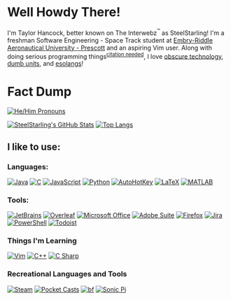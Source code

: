 # Well Howdy There!
I'm Taylor Hancock, better known on The Interwebz<sup>:tm:</sup> as SteelStarling! I'm a freshman Software Engineering - Space Track student at [Embry-Riddle Aeronautical University - Prescott](https://prescott.erau.edu/) and an aspiring Vim user. Along with doing serious programming things<sup>[citation needed](https://en.wikipedia.org/wiki/Wikipedia:Citation_needed)</sup>, I love [obscure technology](https://www.youtube.com/watch?v=1OfxlSG6q5Y), [dumb units](https://en.wikipedia.org/wiki/List_of_humorous_units_of_measurement), and [esolangs](https://esolangs.org/wiki/Esoteric_programming_language)!



# Fact Dump
[![He/Him Pronouns](https://img.shields.io/badge/pronouns-he%2Fhim-blue)](https://pronoun.is/he/him)


[![SteelStarling's GitHub Stats](https://github-readme-stats.vercel.app/api?username=SteelStarling&theme=darcula)](https://github.com/anuraghazra/github-readme-stats)
[![Top Langs](https://github-readme-stats.vercel.app/api/top-langs/?username=SteelStarling&layout=compact&theme=darcula)](https://github.com/anuraghazra/github-readme-stats)

## I like to use:

### Languages:

[![Java](https://img.shields.io/badge/-Java-007396?logo=java)](https://www.java.com)
[![C](https://img.shields.io/badge/-C-A8B9CC?logo=c&logoColor=black)](https://en.wikipedia.org/wiki/C_(programming_language))
[![JavaScript](https://img.shields.io/badge/-JavaScript-F7DF1E?logo=javascript&logoColor=black)](https://www.javascript.com/)
[![Python](https://img.shields.io/badge/-Python-3776AB?logo=python&logoColor=white)](https://www.python.org/)
[![AutoHotKey](https://img.shields.io/badge/-AutoHotKey-34455?logo=autohotkey&logoColor=black)](https://www.autohotkey.com/)
[![LaTeX](https://img.shields.io/badge/-LaTeX-008080?logo=latex)](https://www.latex-project.org/)
[![MATLAB](https://img.shields.io/badge/-MATLAB-1684B3)](https://www.mathworks.com/products/matlab.html)

### Tools:
[![JetBrains](https://img.shields.io/badge/-JetBrains-000000?logo=jetbrains)](https://www.jetbrains.com/)
[![Overleaf](https://img.shields.io/badge/-Overleaf-47A141?logo=overleaf&logoColor=1E2530)](https://www.overleaf.com/)
[![Microsoft Office](https://img.shields.io/badge/-Microsoft%20Office-D83B01?logo=microsoft%20office)](https://www.office.com/)
[![Adobe Suite](https://img.shields.io/badge/-Adobe%20Suite-FF0000?logo=adobe)](https://www.adobe.com/)
[![Firefox](https://img.shields.io/badge/-Firefox-FF7139?logo=firefox&logoColor=white)](https://www.mozilla.org/en-US/firefox/new/)
[![Jira](https://img.shields.io/badge/-Jira-0052CC?logo=jira)](https://www.atlassian.com/software/jira)
[![PowerShell](https://img.shields.io/badge/-PowerShell-5391FE?logo=powershell&logoColor=white)](https://docs.microsoft.com/en-us/powershell/)
[![Todoist](https://img.shields.io/badge/-Todoist-E44332?logo=todoist&logoColor=white)](https://todoist.com/)

### Things I'm Learning
[![Vim](https://img.shields.io/badge/-Vim-019733?logo=vim)](https://www.vim.org/)
[![C++](https://img.shields.io/badge/-C++-00599C?logo=c%2D%2D)](https://www.cplusplus.com/)
[![C Sharp](https://img.shields.io/badge/-C%20Sharp-239120?logo=c%20sharp)](https://en.wikipedia.org/wiki/C_Sharp_(programming_language))

### Recreational Languages and Tools
[![Steam](https://img.shields.io/badge/-Steam-000000?logo=steam)](https://store.steampowered.com/)
[![Pocket Casts](https://img.shields.io/badge/-Pocket%20Casts-F43E37?logo=pocket%20casts&logoColor=white)](https://www.pocketcasts.com/)
[![bf](https://img.shields.io/badge/-bf-000000)](https://esolangs.org/wiki/bf)
[![Sonic Pi](https://img.shields.io/badge/-Sonic%20Pi-F72E8D)](https://sonic-pi.net/)

<!--
**SteelStarling/SteelStarling** is a ✨ _special_ ✨ repository because its `README.md` (this file) appears on your GitHub profile.

Here are some ideas to get you started:

- 🔭 I’m currently working on ...
- 🌱 I’m currently learning ...
- 👯 I’m looking to collaborate on ...
- 🤔 I’m looking for help with ...
- 💬 Ask me about ...
- 📫 How to reach me: ...
- 😄 Pronouns: ...
- ⚡ Fun fact: ...
-->


